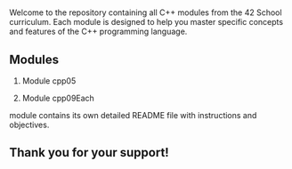 #

Welcome to the repository containing all C++ modules from the 42 School curriculum. Each module is designed to help you master specific concepts and features of the C++ programming language.

## Modules

1. Module cpp05

2. Module cpp09Each



&#x20;module contains its own detailed README file with instructions and objectives.

## Thank you for your support! 
